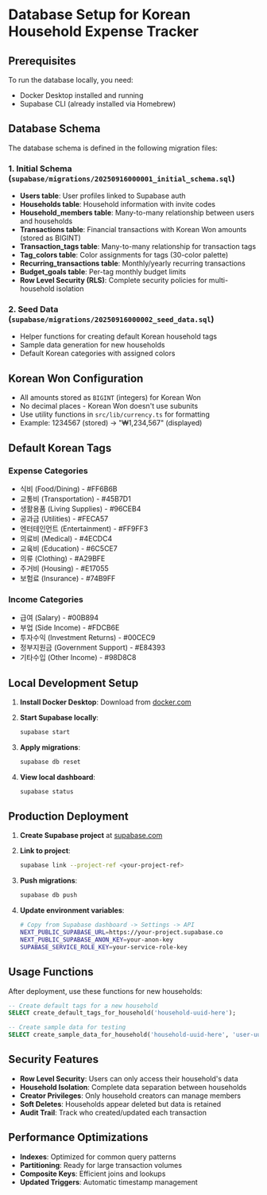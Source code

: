 # Database Setup for Korean Household Expense Tracker

## Prerequisites

To run the database locally, you need:
- Docker Desktop installed and running
- Supabase CLI (already installed via Homebrew)

## Database Schema

The database schema is defined in the following migration files:

### 1. Initial Schema (`supabase/migrations/20250916000001_initial_schema.sql`)
- **Users table**: User profiles linked to Supabase auth
- **Households table**: Household information with invite codes
- **Household_members table**: Many-to-many relationship between users and households
- **Transactions table**: Financial transactions with Korean Won amounts (stored as BIGINT)
- **Transaction_tags table**: Many-to-many relationship for transaction tags
- **Tag_colors table**: Color assignments for tags (30-color palette)
- **Recurring_transactions table**: Monthly/yearly recurring transactions
- **Budget_goals table**: Per-tag monthly budget limits
- **Row Level Security (RLS)**: Complete security policies for multi-household isolation

### 2. Seed Data (`supabase/migrations/20250916000002_seed_data.sql`)
- Helper functions for creating default Korean household tags
- Sample data generation for new households
- Default Korean categories with assigned colors

## Korean Won Configuration

- All amounts stored as `BIGINT` (integers) for Korean Won
- No decimal places - Korean Won doesn't use subunits
- Use utility functions in `src/lib/currency.ts` for formatting
- Example: 1234567 (stored) → "₩1,234,567" (displayed)

## Default Korean Tags

### Expense Categories
- 식비 (Food/Dining) - #FF6B6B
- 교통비 (Transportation) - #45B7D1
- 생활용품 (Living Supplies) - #96CEB4
- 공과금 (Utilities) - #FECA57
- 엔터테인먼트 (Entertainment) - #FF9FF3
- 의료비 (Medical) - #4ECDC4
- 교육비 (Education) - #6C5CE7
- 의류 (Clothing) - #A29BFE
- 주거비 (Housing) - #E17055
- 보험료 (Insurance) - #74B9FF

### Income Categories
- 급여 (Salary) - #00B894
- 부업 (Side Income) - #FDCB6E
- 투자수익 (Investment Returns) - #00CEC9
- 정부지원금 (Government Support) - #E84393
- 기타수입 (Other Income) - #98D8C8

## Local Development Setup

1. **Install Docker Desktop**: Download from [docker.com](https://www.docker.com/products/docker-desktop/)

2. **Start Supabase locally**:
   ```bash
   supabase start
   ```

3. **Apply migrations**:
   ```bash
   supabase db reset
   ```

4. **View local dashboard**:
   ```bash
   supabase status
   ```

## Production Deployment

1. **Create Supabase project** at [supabase.com](https://supabase.com)

2. **Link to project**:
   ```bash
   supabase link --project-ref <your-project-ref>
   ```

3. **Push migrations**:
   ```bash
   supabase db push
   ```

4. **Update environment variables**:
   ```bash
   # Copy from Supabase dashboard -> Settings -> API
   NEXT_PUBLIC_SUPABASE_URL=https://your-project.supabase.co
   NEXT_PUBLIC_SUPABASE_ANON_KEY=your-anon-key
   SUPABASE_SERVICE_ROLE_KEY=your-service-role-key
   ```

## Usage Functions

After deployment, use these functions for new households:

```sql
-- Create default tags for a new household
SELECT create_default_tags_for_household('household-uuid-here');

-- Create sample data for testing
SELECT create_sample_data_for_household('household-uuid-here', 'user-uuid-here');
```

## Security Features

- **Row Level Security**: Users can only access their household's data
- **Household Isolation**: Complete data separation between households
- **Creator Privileges**: Only household creators can manage members
- **Soft Deletes**: Households appear deleted but data is retained
- **Audit Trail**: Track who created/updated each transaction

## Performance Optimizations

- **Indexes**: Optimized for common query patterns
- **Partitioning**: Ready for large transaction volumes
- **Composite Keys**: Efficient joins and lookups
- **Updated Triggers**: Automatic timestamp management